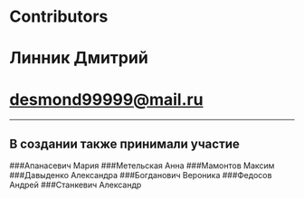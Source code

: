 ﻿**Contributors**
=
**Линник Дмитрий**  
=
**desmond99999@mail.ru**  
=  
***  
В создании также принимали участие  
-
###Апанасевич Мария
###Метельская Анна
###Мамонтов Максим
###Давыденко Александра
###Богданович Вероника
###Федосов Андрей
###Станкевич Александр